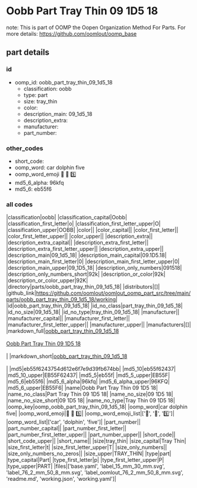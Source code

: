 # Oobb Part Tray Thin 09 1D5 18  

note: This is part of OOMP the Oopen Organization Method For Parts. For more details: https://github.com/oomlout/oomp_base

##  part details





### id
* oomp_id: oobb_part_tray_thin_09_1d5_18
  * classification: oobb
  * type: part
  * size: tray_thin
  * color: 
  * description_main: 09_1d5_18
  * description_extra: 
  * manufacturer: 
  * part_number: 

### other_codes
* short_code: 
* oomp_word: car dolphin five
* oomp_word_emoji :car: :dolphin: :five:
* md5_6_alpha: 96kfq
* md5_6: eb55f6

### all codes 
|classification|oobb|
|classification_capital|Oobb|
|classification_first_letter|o|
|classification_first_letter_upper|O|
|classification_upper|OOBB|
|color||
|color_capital||
|color_first_letter||
|color_first_letter_upper||
|color_upper||
|description_extra||
|description_extra_capital||
|description_extra_first_letter||
|description_extra_first_letter_upper||
|description_extra_upper||
|description_main|09_1d5_18|
|description_main_capital|09.1D5.18|
|description_main_first_letter|0|
|description_main_first_letter_upper|0|
|description_main_upper|09_1D5_18|
|description_only_numbers|091518|
|description_only_numbers_short|92k|
|description_or_color|92k|
|description_or_color_upper|92K|
|directory|parts/oobb_part_tray_thin_09_1d5_18|
|distributors|[]|
|github_link|https://github.com/oomlout/oomlout_oomp_part_src/tree/main/parts/oobb_part_tray_thin_09_1d5_18/working|
|id|oobb_part_tray_thin_09_1d5_18|
|id_no_class|part_tray_thin_09_1d5_18|
|id_no_size|09_1d5_18|
|id_no_type|tray_thin_09_1d5_18|
|manufacturer||
|manufacturer_capital||
|manufacturer_first_letter||
|manufacturer_first_letter_upper||
|manufacturer_upper||
|manufacturers|[]|
|markdown_full|[oobb_part_tray_thin_09_1d5_18](https://github.com/oomlout/oomlout_oomp_part_src/tree/main/parts/oobb_part_tray_thin_09_1d5_18/working)<br>[](https://github.com/oomlout/oomlout_oomp_part_src/tree/main/parts/oobb_part_tray_thin_09_1d5_18/working)<br>[Oobb Part Tray Thin 09 1D5 18](https://github.com/oomlout/oomlout_oomp_part_src/tree/main/parts/oobb_part_tray_thin_09_1d5_18/working)<br><br>|
|markdown_short|[oobb_part_tray_thin_09_1d5_18](https://github.com/oomlout/oomlout_oomp_part_src/tree/main/parts/oobb_part_tray_thin_09_1d5_18/working)<br><br>|
|md5|eb55f6243754d612e6f7e9d39fb674bb|
|md5_10|eb55f62437|
|md5_10_upper|EB55F62437|
|md5_5|eb55f|
|md5_5_upper|EB55F|
|md5_6|eb55f6|
|md5_6_alpha|96kfq|
|md5_6_alpha_upper|96KFQ|
|md5_6_upper|EB55F6|
|name|Oobb Part Tray Thin 09 1D5 18|
|name_no_class|Part Tray Thin 09 1D5 18|
|name_no_size|09 1D5 18|
|name_no_size_short|09 1D5 18|
|name_no_type|Tray Thin 09 1D5 18|
|oomp_key|oomp_oobb_part_tray_thin_09_1d5_18|
|oomp_word|car dolphin five|
|oomp_word_emoji|:car: :dolphin: :five:|
|oomp_word_emoji_list|[':car:', ':dolphin:', ':five:']|
|oomp_word_list|['car', 'dolphin', 'five']|
|part_number||
|part_number_capital||
|part_number_first_letter||
|part_number_first_letter_upper||
|part_number_upper||
|short_code||
|short_code_upper||
|short_name||
|size|tray_thin|
|size_capital|Tray Thin|
|size_first_letter|t|
|size_first_letter_upper|T|
|size_only_numbers||
|size_only_numbers_no_zeros||
|size_upper|TRAY_THIN|
|type|part|
|type_capital|Part|
|type_first_letter|p|
|type_first_letter_upper|P|
|type_upper|PART|
|files|['base.yaml', 'label_15_mm_30_mm.svg', 'label_76_2_mm_50_8_mm.svg', 'label_oomlout_76_2_mm_50_8_mm.svg', 'readme.md', 'working.json', 'working.yaml']|
